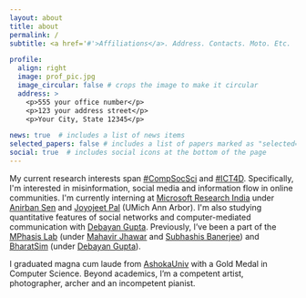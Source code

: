 ```yaml
---
layout: about
title: about
permalink: /
subtitle: <a href='#'>Affiliations</a>. Address. Contacts. Moto. Etc.

profile:
  align: right
  image: prof_pic.jpg
  image_circular: false # crops the image to make it circular
  address: >
    <p>555 your office number</p>
    <p>123 your address street</p>
    <p>Your City, State 12345</p>

news: true  # includes a list of news items
selected_papers: false # includes a list of papers marked as "selected={true}"
social: true  # includes social icons at the bottom of the page
---
```


My current research interests span [#CompSocSci](https://en.wikipedia.org/wiki/Computational_social_science#:~:text=Computational%20social%20science%20is%20the,simulate%2C%20and%20analyze%20social%20phenomena.) and [#ICT4D](https://ictd.org/). Specifically, I'm interested in misinformation, social media and information flow in online communities. I'm currently interning at [Microsoft Research India](https://www.microsoft.com/en-us/research/lab/microsoft-research-india/) under [Anirban Sen](https://www.cse.iitd.ac.in/~anirban/) and [Joyojeet Pal](https://joyojeet.people.si.umich.edu/) (UMich Ann Arbor). I'm also studying quantitative features of social networks and computer-mediated communication with [Debayan Gupta](https://debayangupta.com). Previously, I’ve been a part of the [MPhasis Lab](https://ashoka.edu.in/ML2CT) (under [Mahavir Jhawar](https://sites.google.com/site/homeofmahavir/Home) and [Subhashis Banerjee](https://www.cse.iitd.ac.in/~suban/)) and [BharatSim](https://www.thoughtworks.com/engineering-research/bharatsim) (under [Debayan Gupta](https://debayangupta.com)).

I graduated magna cum laude from [AshokaUniv](https://www.ashoka.edu.in) with a Gold Medal in Computer Science. Beyond academics, I’m a competent artist, photographer, archer and an incompetent pianist.
